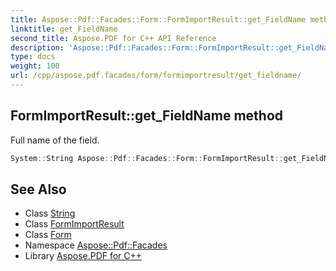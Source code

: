 ```yaml
---
title: Aspose::Pdf::Facades::Form::FormImportResult::get_FieldName method
linktitle: get_FieldName
second_title: Aspose.PDF for C++ API Reference
description: 'Aspose::Pdf::Facades::Form::FormImportResult::get_FieldName method. Full name of the field in C++.'
type: docs
weight: 100
url: /cpp/aspose.pdf.facades/form/formimportresult/get_fieldname/
---
```

## FormImportResult::get_FieldName method


Full name of the field.

```cpp
System::String Aspose::Pdf::Facades::Form::FormImportResult::get_FieldName() const
```

## See Also

* Class [String](../../../../system/string/)
* Class [FormImportResult](../)
* Class [Form](../../)
* Namespace [Aspose::Pdf::Facades](../../../)
* Library [Aspose.PDF for C++](../../../../)
